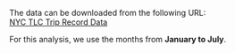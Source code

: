 The data can be downloaded from the following URL:  
[NYC TLC Trip Record Data](https://www.nyc.gov/site/tlc/about/tlc-trip-record-data.page)

For this analysis, we use the months from **January to July**.

